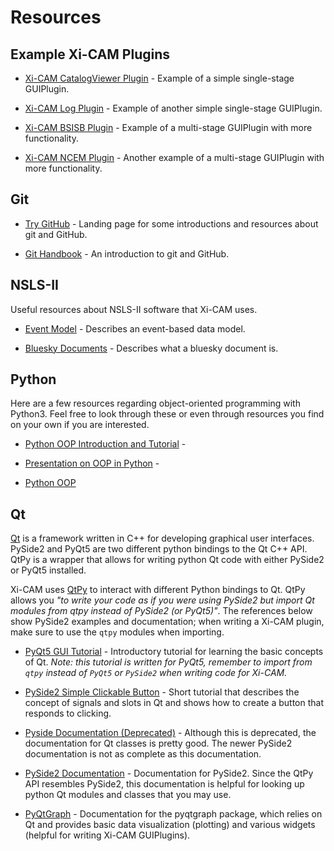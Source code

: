 # Resources

## Example Xi-CAM Plugins

* [Xi-CAM CatalogViewer Plugin](https://github.com/Xi-CAM/Xi-cam.CatalogViewer) -
Example of a simple single-stage GUIPlugin.

* [Xi-CAM Log Plugin](https://github.com/Xi-CAM/Xi-CAM.plugins.Log) -
Example of another simple single-stage GUIPlugin.

* [Xi-CAM BSISB Plugin](https://github.com/Xi-CAM/Xi-cam.BSISB) -
Example of a multi-stage GUIPlugin with more functionality.

* [Xi-CAM NCEM Plugin](https://github.com/Xi-CAM/Xi-CAM.NCEM) -
Another example of a multi-stage GUIPlugin with more functionality.


## Git

* [Try GitHub](https://try.github.io/) -
Landing page for some introductions and resources about git and GitHub.

* [Git Handbook](https://guides.github.com/introduction/git-handbook/) -
An introduction to git and GitHub.

## NSLS-II

Useful resources about NSLS-II software that Xi-CAM uses.

* [Event Model](https://nsls-ii.github.io/architecture-overview.html) -
Describes an event-based data model.

* [Bluesky Documents](https://nsls-ii.github.io/bluesky/documents.html) -
Describes what a bluesky document is. 

## Python

Here are a few resources regarding object-oriented programming with Python3. Feel free to
look through these or even through resources you find on your own if you are interested.

* [Python OOP Introduction and Tutorial](https://realpython.com/python3-object-oriented-programming/) -

* [Presentation on OOP in Python](https://www.cs.colorado.edu/~kena/classes/5448/f12/presentation-materials/li.pdf) -

* [Python OOP](https://www.python-course.eu/python3_object_oriented_programming.php)

## Qt

[Qt](https://www.qt.io/what-is-qt/?utm_campaign=Navigation%202019&utm_source=megamenu) 
is a framework written in C++ for developing graphical user interfaces. 
PySide2 and PyQt5 are two different python bindings to the Qt C++ API. 
QtPy is a wrapper that allows for writing python Qt code with either PySide2 or PyQt5 installed.

Xi-CAM uses [QtPy](https://pypi.org/project/QtPy/) to interact with different Python bindings to Qt.
QtPy allows you *"to write your code as if you were using PySide2 but import Qt modules from qtpy instead of PySide2 
(or PyQt5)"*. 
The references below show PySide2 examples and documentation; when writing a Xi-CAM
plugin, make sure to use the `qtpy` modules when importing.

* [PyQt5 GUI Tutorial](https://build-system.fman.io/pyqt5-tutorial) - Introductory tutorial for learning the basic
concepts of Qt. *Note: this tutorial is written for PyQt5, remember to import from `qtpy` instead of `PyQt5` or 
`PySide2` when writing code for Xi-CAM.*

* [PySide2 Simple Clickable Button](https://wiki.qt.io/Qt_for_Python_Tutorial_ClickableButton) - 
Short tutorial that describes the concept of signals and slots in Qt and shows how to create a button that
responds to clicking.

* [Pyside Documentation (Deprecated)](https://pyside.github.io/docs/pyside/index.html) -
Although this is deprecated, the documentation for Qt classes is pretty good. The newer PySide2 documentation is not
as complete as this documentation.

* [PySide2 Documentation](https://doc.qt.io/qtforpython/) - Documentation for PySide2. Since the QtPy API
resembles PySide2, this documentation is helpful for looking up python Qt modules and classes that you may use.

* [PyQtGraph](http://pyqtgraph.org/documentation/) -
Documentation for the pyqtgraph package, which relies on Qt and provides basic data visualization (plotting) and
various widgets (helpful for writing Xi-CAM GUIPlugins).

